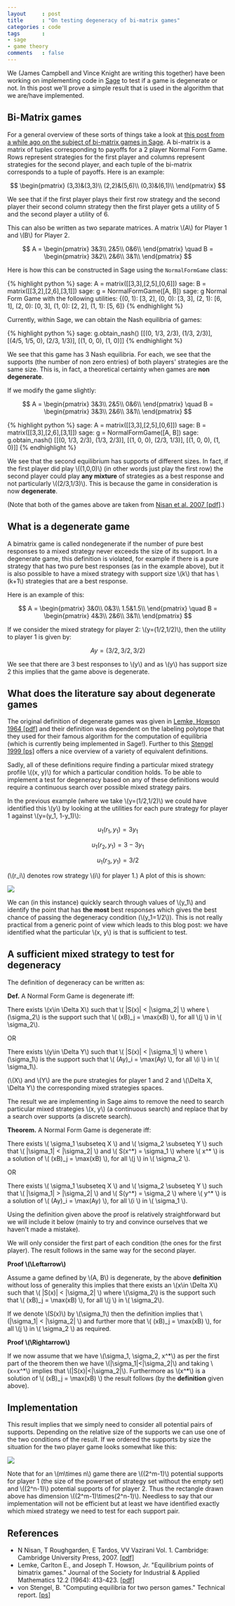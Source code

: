 ```yaml
---
layout     : post
title      : "On testing degeneracy of bi-matrix games"
categories : code
tags       :
- sage
- game theory
comments   : false
---
```


We (James Campbell and Vince Knight are writing this together) have been working
on implementing code in [Sage](http://www.sagemath.org/) to test if a game is
degenerate or not. In this post we'll prove a simple result that is used in the
algorithm that we are/have implemented.

## Bi-Matrix games

For a general overview of these sorts of things take a look at [this post from a
while ago on the subject of bi-matrix games in
Sage]({{site.baseurl}}/code/2014/12/10/sneak-preview-of-game-theory-in-sage-3-of-3/).
A bi-matrix is a matrix of tuples corresponding to payoffs for a 2 player Normal Form Game.
Rows represent strategies for the first player and columns represent strategies
for the second player, and each tuple of the bi-matrix corresponds to a tuple of
payoffs. Here is an example:

$$
\begin{pmatrix}
(3,3)&(3,3)\\
(2,2)&(5,6)\\
(0,3)&(6,1)\\
\end{pmatrix}
$$

We see that if the first player plays their first row strategy and the second
player their second column strategy then the first player gets a utility of 5
and the second player a utility of 6.

This can also be written as two separate matrices.
A matrix \\(A\\) for Player 1 and \\(B\\) for Player 2.

$$
A =
\begin{pmatrix}
3&3\\
2&5\\
0&6\\
\end{pmatrix}
\quad
B =
\begin{pmatrix}
3&2\\
2&6\\
3&1\\
\end{pmatrix}
$$

Here is how this can be constructed in Sage using the `NormalFormGame` class:

{% highlight python %}
sage: A = matrix([[3,3],[2,5],[0,6]])
sage: B = matrix([[3,2],[2,6],[3,1]])
sage: g = NormalFormGame([A, B])
sage: g
Normal Form Game with the following utilities: {(0, 1): [3, 2], (0, 0): [3, 3],
(2, 1): [6, 1], (2, 0): [0, 3], (1, 0): [2, 2], (1, 1): [5, 6]}
{% endhighlight %}

Currently, within Sage, we can obtain the Nash equilibria of games:

{% highlight python %}
sage: g.obtain_nash()
[[(0, 1/3, 2/3), (1/3, 2/3)], [(4/5, 1/5, 0), (2/3, 1/3)], [(1, 0, 0), (1, 0)]]
{% endhighlight %}

We see that this game has 3 Nash equilibria. For each, we see that the
supports (the number of non zero entries) of both players' strategies are the
same size. This is, in fact, a theoretical certainty when games are **non
degenerate**.

If we modify the game slightly:

$$
A =
\begin{pmatrix}
3&3\\
2&5\\
0&6\\
\end{pmatrix}
\quad
B =
\begin{pmatrix}
3&3\\
2&6\\
3&1\\
\end{pmatrix}
$$

{% highlight python %}
sage: A = matrix([[3,3],[2,5],[0,6]])
sage: B = matrix([[3,3],[2,6],[3,1]])
sage: g = NormalFormGame([A, B])
sage: g.obtain_nash()
[[(0, 1/3, 2/3), (1/3, 2/3)], [(1, 0, 0), (2/3, 1/3)], [(1, 0, 0), (1, 0)]]
{% endhighlight %}

We see that the second equilibrium has supports of different sizes. In fact,
 if the first player did play \\((1,0,0)\\) (in other words just play the
first row) the second player could play **any mixture** of strategies as a best
response and not particularly \\((2/3,1/3)\\). This is because the game in
consideration is now **degenerate**.

(Note that both of the games above are taken from
[Nisan et al. 2007 [pdf]](https://www.google.co.uk/url?sa=t&rct=j&q=&esrc=s&source=web&cd=1&cad=rja&uact=8&ved=0CCEQFjAA&url=http%3A%2F%2Fwww.cambridge.org%2Fjournals%2Fnisan%2Fdownloads%2FNisan_Non-printable.pdf&ei=bymLVdTxBaS27gbYhILABg&usg=AFQjCNGcYWvHGjECHZGGUuCMaENGCP2HYw&sig2=w6RVpLM9DYILh2gbzOPRqw&bvm=bv.96339352,bs.1,d.bGg).)

## What is a degenerate game

A bimatrix game is called nondegenerate if the number of pure best responses to
a mixed strategy never exceeds the size of its support.
In a degenerate game, this definition is violated, for example if there is a
pure strategy that has two pure best responses (as in the example above), but
it is also possible to have a mixed strategy with support size \\(k\\) that
has \\(k+1\\) strategies that are a best response.

Here is an example of this:

$$
A =
\begin{pmatrix}
3&0\\
0&3\\
1.5&1.5\\
\end{pmatrix}
\quad
B =
\begin{pmatrix}
4&3\\
2&6\\
3&1\\
\end{pmatrix}
$$

If we consider the mixed strategy for player 2: \\(y=(1/2,1/2)\\), then the
utility to player 1 is given by:

$$
Ay=(3/2,3/2,3/2)
$$

We see that there are 3 best responses to \\(y\\) and as \\(y\\) has support
size 2 this implies that the game above is degenerate.

## What does the literature say about degenerate games

The original definition of degenerate games was given in [Lemke, Howson
1964 [pdf]](http://www.math.mcgill.ca/vetta/CS764.dir/lemke.pdf)
and their definition was dependent on the labeling polytope that they used for
their famous algorithm for the computation of equilibria (which is currently
being implemented in Sage!).
Further to this [Stengel
1999 [ps]](https://www.google.co.uk/url?sa=t&rct=j&q=&esrc=s&source=web&cd=1&cad=rja&uact=8&ved=0CCEQFjAA&url=http%3A%2F%2Fwww.cis.upenn.edu%2F~mkearns%2Fteaching%2Fcgt%2Fstengel.ps&ei=HCmLVZ-vJOWM7Aa8_7kQ&usg=AFQjCNGb_r3PDIvTBl4N3UXi55kDR_01OQ&sig2=9yUZEl49EmM5nAUD95oOjg&bvm=bv.96339352,bs.1,d.bGg) offers a nice overview of a variety of
equivalent definitions.

Sadly, all of these definitions require finding a particular mixed strategy
profile \\((x, y)\\) for which a particular condition holds.
To be able to implement a test for degeneracy based on any of these definitions
would require a continuous search over possible mixed strategy pairs.

In the previous example (where we take \\(y=(1/2,1/2)\\) we could have
identified this \\(y\\) by looking at the utilities for each pure strategy for
player 1 against \\(y=(y_1, 1-y_1)\\):

$$
u_1(r_1, y_1) = 3y_1
$$

$$
u_1(r_2, y_1) = 3-3y_1
$$

$$
u_1(r_3, y_1) = 3/2
$$

(\\(r_i\\) denotes row strategy \\(i\\) for player 1.)
A plot of this is shown:

![]({{site.baseurl}}/assets/images/plot_for_degenerate_game_post.svg)

We can (in this instance) quickly search through values of \\(y_1\\) and
identify the point that has **the most** best responses which gives the best
chance of passing the degeneracy condition (\\(y_1=1/2\\)).
This is not really practical from a generic point of view which leads to
this blog post: we have identified what the particular \\(x, y\\) is that
is sufficient to test.

## A sufficient mixed strategy to test for degeneracy

The definition of degeneracy can be written as:

**Def.** A Normal Form Game is degenerate iff:

There exists \\(x\in \Delta X\\) such that \\( |S(x)| < |\sigma_2| \\)
where \\(\sigma_2\\) is the support such that \\( (xB)_j = \max(xB) \\), for all
\\(j \\) in \\( \sigma_2\\).

OR

There exists \\(y\in \Delta Y\\) such that \\( |S(x)| < |\sigma_1| \\)
where \\(\sigma_1\\) is the support such that \\( (Ay)_i = \max(Ay) \\), for all
\\(i \\) in \\( \sigma_1\\).

(\\(X\\) and \\(Y\\) are the pure strategies for player 1 and 2 and \\(\Delta X,
\Delta Y\\) the corresponding mixed strategies spaces.

The result we are implementing in Sage aims to remove the need to search
particular mixed strategies \\(x, y\\) (a continuous search) and replace
that by a search over supports (a discrete search).

**Theorem.** A Normal Form Game is degenerate iff:

There exists \\( \sigma_1 \subseteq X \\) and \\( \sigma_2 \subseteq Y \\)
such that \\( |\sigma_1| < |\sigma_2| \\) and \\( S(x^\*) = \sigma_1 \\)
where \\( x^\* \\) is a solution of \\( (xB)_j = \max(xB) \\), for
all \\(j \\) in \\( \sigma_2 \\).

OR

There exists \\( \sigma_1 \subseteq X \\) and \\( \sigma_2 \subseteq Y \\)
such that \\( |\sigma_1| > |\sigma_2| \\) and \\( S(y^\*) = \sigma_2 \\)
where \\( y^\* \\) is a solution of \\( (Ay)_i = \max(Ay) \\), for
all \\(i \\) in \\( \sigma_1 \\).

Using the definition given above the proof is relatively straightforward but we
will include it below (mainly to try and convince ourselves that we haven't made a
mistake).

We will only consider the first part of each condition (the ones for the first
player). The result follows in the same way for the second player.

**Proof \\(\Leftarrow\\)**

Assume a game defined by \\(A, B\\) is degenerate, by the above **definition**
without loss of generality this implies that there exists an
\\(x\in \Delta X\\) such that \\( |S(x)| < |\sigma_2| \\)
where \\(\sigma_2\\) is the support such that \\( (xB)_j = \max(xB) \\), for all
\\(j \\) in \\( \sigma_2\\).

If we denote \\(S(x)\\) by \\(\sigma_1\\)
then the definition implies that \\(|\sigma_1| < |\sigma_2| \\)
and further more that \\( (xB)_j = \max(xB) \\), for all \\(j \\) in \\( \sigma_2 \\) as required.

**Proof \\(\Rightarrow\\)**

If we now assume that we have \\(\sigma_1, \sigma_2, x^\*\\) as per the first part
of the theorem then we have \\(|\sigma_1|<|\sigma_2|\\) and taking \\(x=x^\*\\)
implies that \\(|S(x)|<|\sigma_2|\\). Furthermore as \\(x^\*\\) is a solution of
\\( (xB)\_j = \max(xB) \\) the result follows (by the **definition** given above).

## Implementation

This result implies that we simply need to consider all potential pairs of
supports. Depending on the relative size of the supports we can use one of the
two conditions of the result. If we ordered the supports by size the situation
for the two player game looks somewhat like this:

![]({{site.baseurl}}/assets/images/diagram_for_search_space_for_post_on_degenerate_game.png)

Note that for an \\(m\times n\\) game there are \\((2^m-1)\\) potential supports
for player 1 (the size of the powerset of strategy set without the empty set)
and \\((2^n-1)\\) potential supports of for player 2.
Thus the rectangle drawn above has dimension \\((2^m-1)\times(2^n-1)\\).
Needless to say that our implementation will not be efficient but at least we
have identified exactly which mixed strategy we need to test for each support
pair.

## References

- N Nisan, T Roughgarden, E Tardos, VV Vazirani Vol. 1. Cambridge:
  Cambridge University Press, 2007. [[pdf]](https://www.google.co.uk/url?sa=t&rct=j&q=&esrc=s&source=web&cd=1&cad=rja&uact=8&ved=0CCEQFjAA&url=http%3A%2F%2Fwww.cambridge.org%2Fjournals%2Fnisan%2Fdownloads%2FNisan_Non-printable.pdf&ei=bymLVdTxBaS27gbYhILABg&usg=AFQjCNGcYWvHGjECHZGGUuCMaENGCP2HYw&sig2=w6RVpLM9DYILh2gbzOPRqw&bvm=bv.96339352,bs.1,d.bGg)
- Lemke, Carlton E., and Joseph T. Howson, Jr. "Equilibrium points of bimatrix
  games." Journal of the Society for Industrial & Applied Mathematics 12.2
  (1964): 413-423. [[pdf]](http://www.math.mcgill.ca/vetta/CS764.dir/lemke.pdf)
- von Stengel, B. "Computing equilibria for two person games." Technical report.
  [[ps]](https://www.google.co.uk/url?sa=t&rct=j&q=&esrc=s&source=web&cd=1&cad=rja&uact=8&ved=0CCEQFjAA&url=http%3A%2F%2Fwww.cis.upenn.edu%2F~mkearns%2Fteaching%2Fcgt%2Fstengel.ps&ei=HCmLVZ-vJOWM7Aa8_7kQ&usg=AFQjCNGb_r3PDIvTBl4N3UXi55kDR_01OQ&sig2=9yUZEl49EmM5nAUD95oOjg&bvm=bv.96339352,bs.1,d.bGg)
